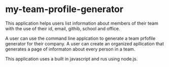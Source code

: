 # my-team-profile-generator

This application helps users list information about members of their team with the use of their id, email, githib, school and office.

A user can use the command line applcation to generate a team prfofile generator for their company.
A user can create an organized apllication that generates a page of informaton about every person in a team.

This application uses a built in javascript and rus using node.js.
